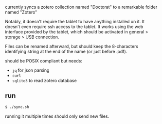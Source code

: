 currently syncs a zotero collection named "Doctorat" to a remarkable folder named "Zotero"

Notably, it doesn't require the tablet to have anything installed on it. It doesn't even require ssh access to the tablet. It works using the web interface provided by the tablet, which should be activated in general > storage > USB connection.

Files can be renamed afterward, but should keep the 8-characters identifying string at the end of the name (or just before .pdf).

should be POSIX compliant but needs:

- `jq` for json parsing
- `curl`
- `sqlite3` to read zotero database

## run
```sh
$ ./sync.sh
```

running it multiple times should only send new files.
